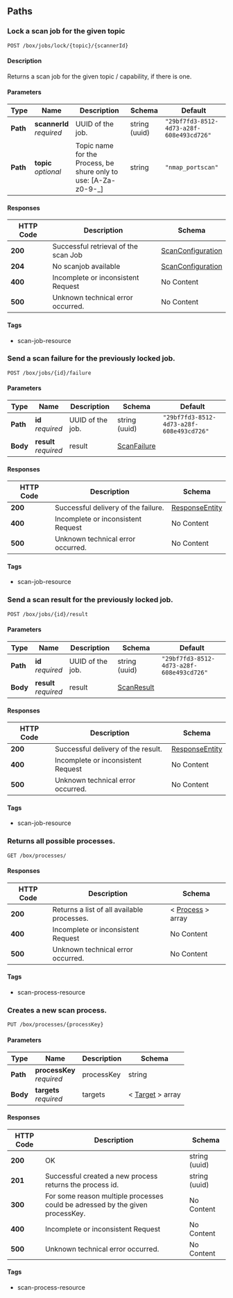 
<a name="paths"></a>
## Paths

<a name="lockjobusingpost"></a>
### Lock a scan job for the given topic
```
POST /box/jobs/lock/{topic}/{scannerId}
```


#### Description
Returns a scan job for the given topic / capability, if there is one.


#### Parameters

|Type|Name|Description|Schema|Default|
|---|---|---|---|---|
|**Path**|**scannerId**  <br>*required*|UUID of the job.|string (uuid)|`"29bf7fd3-8512-4d73-a28f-608e493cd726"`|
|**Path**|**topic**  <br>*optional*|Topic name for the Process, be shure only to use: [A-Za-z0-9-_]|string|`"nmap_portscan"`|


#### Responses

|HTTP Code|Description|Schema|
|---|---|---|
|**200**|Successful retrieval of the scan Job|[ScanConfiguration](#scanconfiguration)|
|**204**|No scanjob available|[ScanConfiguration](#scanconfiguration)|
|**400**|Incomplete or inconsistent Request|No Content|
|**500**|Unknown technical error occurred.|No Content|


#### Tags

* scan-job-resource


<a name="failjobusingpost"></a>
### Send a scan failure for the previously locked job.
```
POST /box/jobs/{id}/failure
```


#### Parameters

|Type|Name|Description|Schema|Default|
|---|---|---|---|---|
|**Path**|**id**  <br>*required*|UUID of the job.|string (uuid)|`"29bf7fd3-8512-4d73-a28f-608e493cd726"`|
|**Body**|**result**  <br>*required*|result|[ScanFailure](#scanfailure)||


#### Responses

|HTTP Code|Description|Schema|
|---|---|---|
|**200**|Successful delivery of the failure.|[ResponseEntity](#responseentity)|
|**400**|Incomplete or inconsistent Request|No Content|
|**500**|Unknown technical error occurred.|No Content|


#### Tags

* scan-job-resource


<a name="completejobusingpost"></a>
### Send a scan result for the previously locked job.
```
POST /box/jobs/{id}/result
```


#### Parameters

|Type|Name|Description|Schema|Default|
|---|---|---|---|---|
|**Path**|**id**  <br>*required*|UUID of the job.|string (uuid)|`"29bf7fd3-8512-4d73-a28f-608e493cd726"`|
|**Body**|**result**  <br>*required*|result|[ScanResult](#scanresult)||


#### Responses

|HTTP Code|Description|Schema|
|---|---|---|
|**200**|Successful delivery of the result.|[ResponseEntity](#responseentity)|
|**400**|Incomplete or inconsistent Request|No Content|
|**500**|Unknown technical error occurred.|No Content|


#### Tags

* scan-job-resource


<a name="getprocessesusingget"></a>
### Returns all possible processes.
```
GET /box/processes/
```


#### Responses

|HTTP Code|Description|Schema|
|---|---|---|
|**200**|Returns a list of all available processes.|< [Process](#process) > array|
|**400**|Incomplete or inconsistent Request|No Content|
|**500**|Unknown technical error occurred.|No Content|


#### Tags

* scan-process-resource


<a name="getprocessesusingput"></a>
### Creates a new scan process.
```
PUT /box/processes/{processKey}
```


#### Parameters

|Type|Name|Description|Schema|
|---|---|---|---|
|**Path**|**processKey**  <br>*required*|processKey|string|
|**Body**|**targets**  <br>*required*|targets|< [Target](#target) > array|


#### Responses

|HTTP Code|Description|Schema|
|---|---|---|
|**200**|OK|string (uuid)|
|**201**|Successful created a new process returns the process id.|string (uuid)|
|**300**|For some reason multiple processes could be adressed by the given processKey.|No Content|
|**400**|Incomplete or inconsistent Request|No Content|
|**500**|Unknown technical error occurred.|No Content|


#### Tags

* scan-process-resource



